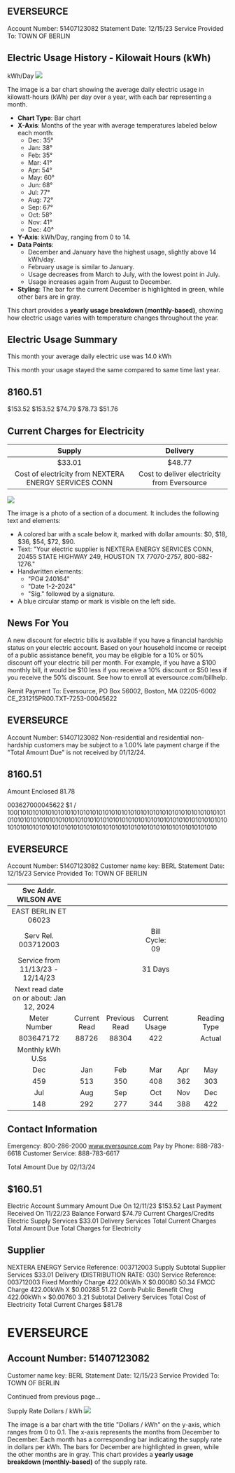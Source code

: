 ## EVERSEURCE

Account Number: 51407123082
Statement Date: 12/15/23
Service Provided To:
TOWN OF BERLIN

## Electric Usage History - Kilowait Hours (kWh)

kWh/Day
![](images/img-0.jpeg)

The image is a bar chart showing the average daily electric usage in kilowatt-hours (kWh) per day over a year, with each bar representing a month. 

- **Chart Type**: Bar chart
- **X-Axis**: Months of the year with average temperatures labeled below each month:
  - Dec: 35°
  - Jan: 38°
  - Feb: 35°
  - Mar: 41°
  - Apr: 54°
  - May: 60°
  - Jun: 68°
  - Jul: 77°
  - Aug: 72°
  - Sep: 67°
  - Oct: 58°
  - Nov: 41°
  - Dec: 40°
- **Y-Axis**: kWh/Day, ranging from 0 to 14.
- **Data Points**: 
  - December and January have the highest usage, slightly above 14 kWh/day.
  - February usage is similar to January.
  - Usage decreases from March to July, with the lowest point in July.
  - Usage increases again from August to December.
- **Styling**: The bar for the current December is highlighted in green, while other bars are in gray.

This chart provides a **yearly usage breakdown (monthly-based)**, showing how electric usage varies with temperature changes throughout the year.

## Electric Usage Summary

This month your average daily electric use was 14.0 kWh

This month your usage stayed the same compared to same time last year.

## 8160.51

$153.52
$153.52
$74.79
$78.73
$51.76

## Current Charges for Electricity

| Supply | Delivery |
| :--: | :--: |
| \$33.01 | \$48.77 |
| Cost of electricity from NEXTERA ENERGY SERVICES CONN | Cost to deliver electricity from Eversource |

![](images/img-1.jpeg)

The image is a photo of a section of a document. It includes the following text and elements:

- A colored bar with a scale below it, marked with dollar amounts: $0, $18, $36, $54, $72, $90.
- Text: "Your electric supplier is NEXTERA ENERGY SERVICES CONN, 20455 STATE HIGHWAY 249, HOUSTON TX 77070-2757, 800-882-1276."
- Handwritten elements:
  - "PO# 240164"
  - "Date 1-2-2024"
  - "Sig." followed by a signature.
- A blue circular stamp or mark is visible on the left side.

## News For You

A new discount for electric bills is available if you have a financial hardship status on your electric account. Based on your household income or receipt of a public assistance benefit, you may be eligible for a $10 \%$ or $50 \%$ discount off your electric bill per month. For example, if you have a $\$ 100$ monthly bill, it would be $\$ 10$ less if you receive a $10 \%$ discount or $\$ 50$ less if you receive the $50 \%$ discount. See how to enroll at eversource.com/billhelp.

Remit Payment To: Eversource, PO Box 56002, Boston, MA 02205-6002
CE_231215PR00.TXT-7253-00045622

## EVERSEURCE

Account Number: 51407123082
Non-residential and residential non-hardship customers may be subject to a $1.00 \%$ late payment charge if the "Total Amount Due" is not received by $01 / 12 / 24$.

## $8160.51$

Amount Enclosed
$81.78$

003627000045622
$1 / 100[10101010101010101010101010101010101010101010101010101010101010101010101010101010101010101010101010101010101010101010101010101010101010101010101010101010101010101010101010101010101010101010101010101010

## EVERSEURCE

Account Number: 51407123082
Customer name key: BERL
Statement Date: 12/15/23
Service Provided To:
TOWN OF BERLIN

| Svc Addr. WILSON AVE |  |  |  |  |  |
| :--: | :--: | :--: | :--: | :--: | :--: |
| EAST BERLIN ET 06023 |  |  |  |  |  |
| Serv Rel. 003712003 |  |  | Bill Cycle: 09 |  |  |
| Service from 11/13/23 - 12/14/23 |  |  | 31 Days |  |  |
| Next read date on or about: Jan 12, 2024 |  |  |  |  |  |
| Meter <br> Number | Current <br> Read | Previous <br> Read | Current <br> Usage |  | Reading <br> Type |
| 803647172 | 88726 | 88304 | 422 |  | Actual |
| Monthly kWh U.Ss |  |  |  |  |  |
| Dec | Jan | Feb | Mar | Apr | May | Jun |
| 459 | 513 | 350 | 408 | 362 | 303 | 308 |
| Jul | Aug | Sep | Oct | Nov | Dec |  |
| 148 | 292 | 277 | 344 | 388 | 422 |  |

## Contact Information

Emergency: 800-286-2000
www.eversource.com
Pay by Phone: 888-783-6618
Customer Service: 888-783-6617

Total Amount Due
by $02 / 13 / 24$

## $160.51

Electric Account Summary
Amount Due On 12/11/23
$153.52
Last Payment Received On 11/22/23
Balance Forward
$74.79
Current Charges/Credits
Electric Supply Services
$33.01
Delivery Services
Total Current Charges
Total Amount Due
Total Charges for Electricity

## Supplier

NEXTERA ENERGY
Service Reference: 003712003
Supply
Subtotal Supplier Services
$33.01
Delivery
(DISTRIBUTION RATE: 030)
Service Reference: 003712003
Fixed Monthly Charge
422.00kWh X $\$ 0.00080$
$50.34$
FMCC Charge
422.00kWh X $\$ 0.00288$
$51.22$
Comb Public Benefit Chrg
$422.00 \mathrm{kWh} \times \$ 0.00760$
$3.21$
Subtotal Delivery Services
Total Cost of Electricity
Total Current Charges
$\$ 81.78$

# EVERSEURCE 

## Account Number: 51407123082

Customer name key: BERL
Statement Date: $12 / 15 / 23$
Service Provided To:
TOWN OF BERLIN

Continued from previous page...

Supply Rate
Dollars / kWh
![](images/img-2.jpeg)

The image is a bar chart with the title "Dollars / kWh" on the y-axis, which ranges from 0 to 0.1. The x-axis represents the months from December to December. Each month has a corresponding bar indicating the supply rate in dollars per kWh. The bars for December are highlighted in green, while the other months are in gray. This chart provides a **yearly usage breakdown (monthly-based)** of the supply rate.


